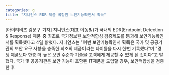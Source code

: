 ```yaml
---
categories: g
title: "지니언스 EDR 제품 국정원 보안기능확인서 획득"
---
```

[아이티비즈 김문구 기자] 지니언스(대표 이동범)가 국내외 EDR(Endpoint Detection & Response) 제품 중 최초로 국가정보원 보안적합성 검증제도를 통과해 보안기능확인서를 획득했다고 4일 밝혔다. 지니언스는 "이번 보안기능확인서 획득은 국가 및 공공기관의 보안 요구 사항을 충족한 최초의 제품이라는 타이틀을 다시 한번 기록했다"며 "경쟁 제품보다 한층 더 높은 보안 수준과 기술을 고객에게 제공할 수 있게 된 것이다"고 발했다. 국가 및 공공기관은 보안 기능이 포함된 IT제품을 도입할 경우, 보안적합성을 검증한 후